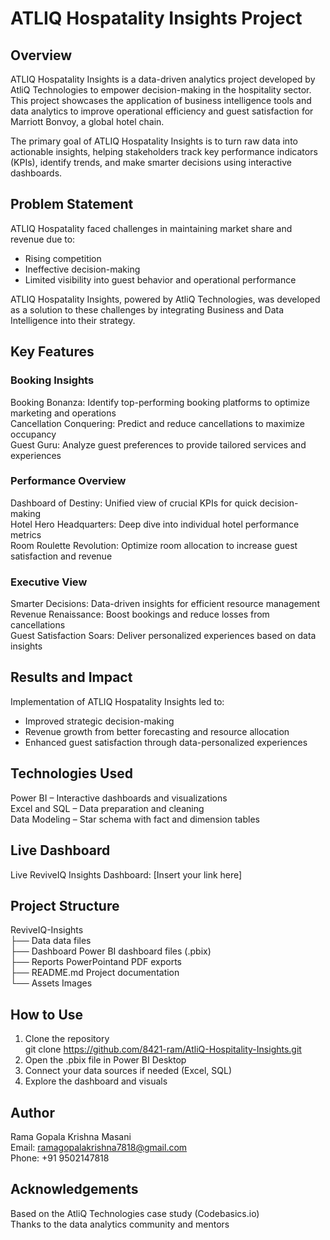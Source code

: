 # ATLIQ Hospatality Insights Project

## Overview
ATLIQ Hospatality Insights is a data-driven analytics project developed by AtliQ Technologies to empower decision-making in the hospitality sector. This project showcases the application of business intelligence tools and data analytics to improve operational efficiency and guest satisfaction for Marriott Bonvoy, a global hotel chain.

The primary goal of ATLIQ Hospatality Insights is to turn raw data into actionable insights, helping stakeholders track key performance indicators (KPIs), identify trends, and make smarter decisions using interactive dashboards.

## Problem Statement
ATLIQ Hospatality faced challenges in maintaining market share and revenue due to:
- Rising competition
- Ineffective decision-making
- Limited visibility into guest behavior and operational performance

ATLIQ Hospatality Insights, powered by AtliQ Technologies, was developed as a solution to these challenges by integrating Business and Data Intelligence into their strategy.

## Key Features

### Booking Insights
Booking Bonanza: Identify top-performing booking platforms to optimize marketing and operations  
Cancellation Conquering: Predict and reduce cancellations to maximize occupancy  
Guest Guru: Analyze guest preferences to provide tailored services and experiences

### Performance Overview
Dashboard of Destiny: Unified view of crucial KPIs for quick decision-making  
Hotel Hero Headquarters: Deep dive into individual hotel performance metrics  
Room Roulette Revolution: Optimize room allocation to increase guest satisfaction and revenue

### Executive View
Smarter Decisions: Data-driven insights for efficient resource management  
Revenue Renaissance: Boost bookings and reduce losses from cancellations  
Guest Satisfaction Soars: Deliver personalized experiences based on data insights

## Results and Impact

Implementation of ATLIQ Hospatality Insights led to:
- Improved strategic decision-making
- Revenue growth from better forecasting and resource allocation
- Enhanced guest satisfaction through data-personalized experiences

## Technologies Used
Power BI – Interactive dashboards and visualizations  
Excel and SQL – Data preparation and cleaning   
Data Modeling – Star schema with fact and dimension tables

## Live Dashboard
Live ReviveIQ Insights Dashboard: [Insert your link here]

## Project Structure

ReviveIQ-Insights  
├── Data                  data files  
├── Dashboard             Power BI dashboard files (.pbix)  
├── Reports               PowerPointand  PDF exports  
├── README.md             Project documentation  
└── Assets                Images

## How to Use
1. Clone the repository  
   git clone [https://github.com/8421-ram/AtliQ-Hospitality-Insights.git
](https://github.com/8421-ram/AtliQ-Hospitality-Insights-)
2. Open the .pbix file in Power BI Desktop  
3. Connect your data sources if needed (Excel, SQL)  
4. Explore the dashboard and visuals  

## Author
Rama Gopala Krishna Masani  
Email: ramagopalakrishna7818@gmail.com  
Phone: +91 9502147818    


## Acknowledgements
Based on the AtliQ Technologies case study (Codebasics.io)  
Thanks to the data analytics community and mentors
